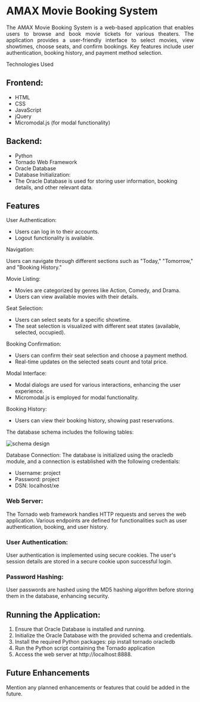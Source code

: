 # AMAX Movie Booking System

 <div align="justify"> The AMAX Movie Booking System is a web-based application that enables users to browse and book movie tickets for various theaters. The application provides a user-friendly interface to select movies, view showtimes, choose seats, and confirm bookings. Key features include user authentication, booking history, and payment method selection.
</div>


Technologies Used

## Frontend:
+ HTML
+ CSS
+ JavaScript
+ jQuery
+ Micromodal.js (for modal functionality)
  
## Backend:

+ Python
+ Tornado Web Framework
+ Oracle Database
+ Database Initialization:
+ The Oracle Database is used for storing user information, booking details, and other relevant data. 

## Features

User Authentication:

+ Users can log in to their accounts.
+ Logout functionality is available.
  
Navigation:

Users can navigate through different sections such as "Today," "Tomorrow," and "Booking History."

Movie Listing:

+ Movies are categorized by genres like Action, Comedy, and Drama.
+ Users can view available movies with their details.

Seat Selection:

+ Users can select seats for a specific showtime.
+ The seat selection is visualized with different seat states (available, selected, occupied).

Booking Confirmation:

+ Users can confirm their seat selection and choose a payment method.
+ Real-time updates on the selected seats count and total price.

Modal Interface:

+ Modal dialogs are used for various interactions, enhancing the user experience.
+ Micromodal.js is employed for modal functionality.

Booking History:

+ Users can view their booking history, showing past reservations.

The database schema includes the following tables:

![schema design](https://github.com/shivatejapecheti/AMAX-Movie-Booking-System/assets/126412107/9dba258f-7b3c-40b0-90d6-4e8d79fbf488)

Database Connection:
The database is initialized using the oracledb module, and a connection is established with the following credentials:

+ Username: project
+ Password: project
+ DSN: localhost/xe

### Web Server:
The Tornado web framework handles HTTP requests and serves the web application. Various endpoints are defined for functionalities such as user authentication, booking, and user history.

### User Authentication:
User authentication is implemented using secure cookies. The user's session details are stored in a secure cookie upon successful login.

### Password Hashing:
User passwords are hashed using the MD5 hashing algorithm before storing them in the database, enhancing security.

## Running the Application:

1. Ensure that Oracle Database is installed and running.
2. Initialize the Oracle Database with the provided schema and credentials.
3. Install the required Python packages: pip install tornado oracledb
4. Run the Python script containing the Tornado application
5. Access the web server at http://localhost:8888.

## Future Enhancements
Mention any planned enhancements or features that could be added in the future.

